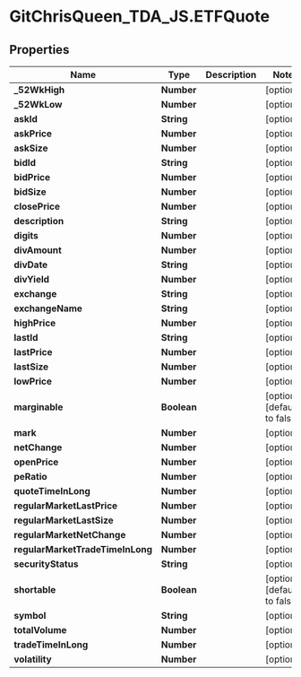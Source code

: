# GitChrisQueen_TDA_JS.ETFQuote

## Properties
Name | Type | Description | Notes
------------ | ------------- | ------------- | -------------
**_52WkHigh** | **Number** |  | [optional] 
**_52WkLow** | **Number** |  | [optional] 
**askId** | **String** |  | [optional] 
**askPrice** | **Number** |  | [optional] 
**askSize** | **Number** |  | [optional] 
**bidId** | **String** |  | [optional] 
**bidPrice** | **Number** |  | [optional] 
**bidSize** | **Number** |  | [optional] 
**closePrice** | **Number** |  | [optional] 
**description** | **String** |  | [optional] 
**digits** | **Number** |  | [optional] 
**divAmount** | **Number** |  | [optional] 
**divDate** | **String** |  | [optional] 
**divYield** | **Number** |  | [optional] 
**exchange** | **String** |  | [optional] 
**exchangeName** | **String** |  | [optional] 
**highPrice** | **Number** |  | [optional] 
**lastId** | **String** |  | [optional] 
**lastPrice** | **Number** |  | [optional] 
**lastSize** | **Number** |  | [optional] 
**lowPrice** | **Number** |  | [optional] 
**marginable** | **Boolean** |  | [optional] [default to false]
**mark** | **Number** |  | [optional] 
**netChange** | **Number** |  | [optional] 
**openPrice** | **Number** |  | [optional] 
**peRatio** | **Number** |  | [optional] 
**quoteTimeInLong** | **Number** |  | [optional] 
**regularMarketLastPrice** | **Number** |  | [optional] 
**regularMarketLastSize** | **Number** |  | [optional] 
**regularMarketNetChange** | **Number** |  | [optional] 
**regularMarketTradeTimeInLong** | **Number** |  | [optional] 
**securityStatus** | **String** |  | [optional] 
**shortable** | **Boolean** |  | [optional] [default to false]
**symbol** | **String** |  | [optional] 
**totalVolume** | **Number** |  | [optional] 
**tradeTimeInLong** | **Number** |  | [optional] 
**volatility** | **Number** |  | [optional] 


